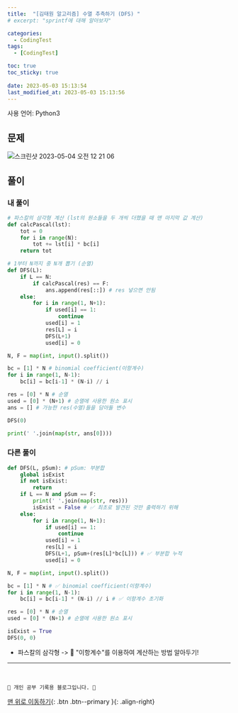 ```yaml
---
title:  "[김태원 알고리즘] 수열 추측하기 (DFS) "
# excerpt: "sprintf에 대해 알아보자"

categories:
  - CodingTest
tags:
  - [CodingTest]

toc: true
toc_sticky: true
 
date: 2023-05-03 15:13:54
last_modified_at: 2023-05-03 15:13:56
---
```


사용 언어: Python3

## 문제
![스크린샷 2023-05-04 오전 12 21 06](https://user-images.githubusercontent.com/59405576/235961881-65484c42-a4c3-417b-a3f8-31e5485d8743.png)


## 풀이
### 내 풀이
```py
# 파스칼의 삼각형 계산 (lst의 원소들을 두 개씩 더했을 때 맨 마지막 값 계산)
def calcPascal(lst):
    tot = 0
    for i in range(N):
        tot += lst[i] * bc[i]
    return tot

# 1부터 N까지 중 N개 뽑기 (순열)
def DFS(L):
    if L == N:
        if calcPascal(res) == F:
            ans.append(res[::]) # res 넣으면 안됨
    else:
        for i in range(1, N+1):
            if used[i] == 1:
                continue
            used[i] = 1
            res[L] = i
            DFS(L+1)
            used[i] = 0

N, F = map(int, input().split())

bc = [1] * N # binomial coefficient(이항계수)
for i in range(1, N-1):
    bc[i] = bc[i-1] * (N-i) // i

res = [0] * N # 순열
used = [0] * (N+1) # 순열에 사용한 원소 표시
ans = [] # 가능한 res(수열)들을 담아둘 변수

DFS(0)

print(' '.join(map(str, ans[0])))
```


### 다른 풀이
```py
def DFS(L, pSum): # pSum: 부분합
    global isExist
    if not isExist:
        return
    if L == N and pSum == F:
        print(' '.join(map(str, res))) 
        isExist = False # ✅ 최초로 발견된 것만 출력하기 위해
    else:
        for i in range(1, N+1):
            if used[i] == 1:
                continue
            used[i] = 1
            res[L] = i
            DFS(L+1, pSum+(res[L]*bc[L])) # ✅ 부분합 누적
            used[i] = 0

N, F = map(int, input().split())

bc = [1] * N # ✅ binomial coefficient(이항계수)
for i in range(1, N-1):
    bc[i] = bc[i-1] * (N-i) // i # ✅ 이항계수 초기화

res = [0] * N # 순열
used = [0] * (N+1) # 순열에 사용한 원소 표시

isExist = True
DFS(0, 0)
```
- 파스칼의 삼각형 -> 🌟 "이항계수"를 이용하여 계산하는 방법 알아두기!








***
<br>


    💛 개인 공부 기록용 블로그입니다. 👻

[맨 위로 이동하기](#){: .btn .btn--primary }{: .align-right}